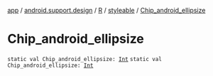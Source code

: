 [app](../../../index.md) / [android.support.design](../../index.md) / [R](../index.md) / [styleable](index.md) / [Chip_android_ellipsize](./-chip_android_ellipsize.md)

# Chip_android_ellipsize

`static val Chip_android_ellipsize: `[`Int`](https://kotlinlang.org/api/latest/jvm/stdlib/kotlin/-int/index.html)
`static val Chip_android_ellipsize: `[`Int`](https://kotlinlang.org/api/latest/jvm/stdlib/kotlin/-int/index.html)